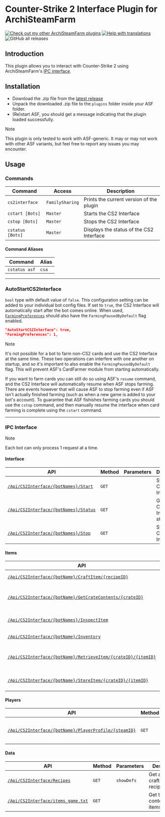 # Counter-Strike 2 Interface Plugin for ArchiSteamFarm

[![Check out my other ArchiSteamFarm plugins](https://img.shields.io/badge/Check%20out%20my%20other%20ArchiSteamFarm%20plugins-blue?logo=github)](https://github.com/stars/Citrinate/lists/archisteamfarm-plugins) [![Help with translations](https://img.shields.io/badge/Help%20with%20translations-purple?logo=crowdin)](https://github.com/Citrinate/CS2Interface/tree/main/CS2Interface/Localization) ![GitHub all releases](https://img.shields.io/github/downloads/Citrinate/CS2Interface/total?logo=github&label=Downloads)

## Introduction

This plugin allows you to interact with Counter-Strike 2 using ArchiSteamFarm's [IPC interface](https://github.com/JustArchiNET/ArchiSteamFarm/wiki/IPC).

## Installation

- Download the .zip file from the [latest release](https://github.com/Citrinate/CS2Interface/releases/latest)
- Unpack the downloaded .zip file to the `plugins` folder inside your ASF folder.
- (Re)start ASF, you should get a message indicating that the plugin loaded successfully. 

> [!NOTE]
> This plugin is only tested to work with ASF-generic.  It may or may not work with other ASF variants, but feel free to report any issues you may encounter.

## Usage

### Commands

Command | Access | Description
--- | --- | ---
`cs2interface`|`FamilySharing`|Prints the current version of the plugin
`cstart [Bots]`|`Master`|Starts the CS2 Interface
`cstop [Bots]`|`Master`|Stops the CS2 Interface
`cstatus [Bots]`|`Master`|Displays the status of the CS2 Interface

#### Command Aliases

Command | Alias |
--- | --- |
`cstatus asf`|`csa`

---

### AutoStartCS2Interface

`bool` type with default value of `false`.  This configuration setting can be added to your individual bot config files.  If set to `true`, the CS2 Interface will automatically start after the bot comes online.  When used, [`FarmingPreferences`](https://github.com/JustArchiNET/ArchiSteamFarm/wiki/Configuration#farmingpreferences) should also have the `FarmingPausedByDefault` flag enabled.

```json
"AutoStartCS2Interface": true,
"FarmingPreferences": 1,
```

> [!NOTE]
> It's not possible for a bot to farm non-CS2 cards and use the CS2 Interface at the same time.  These two operations can interfere with one another on startup, and so it's important to also enable the `FarmingPausedByDefault` flag.  This will prevent ASF's CardFarmer module from starting automatically.
> 
> If you want to farm cards you can still do so using ASF's `resume` command, and the CS2 Interface will automatically resume when ASF stops farming.  There are events however that will cause ASF to stop farming even if ASF isn't actually finished farming (such as when a new game is added to your bot's account).  To guarantee that ASF fishishes farming cards you should use the `cstop` command, and then manually resume the interface when card farming is complete using the `cstart` command.

---

### IPC Interface

> [!NOTE]
> Each bot can only process 1 request at a time.

#### Interface

API | Method | Parameters | Description
--- | --- | --- | ---
[`/Api/CS2Interface/{botNames}/Start`](/CS2Interface/IPC/Documentation/Interface/Start.md)|`GET`| |Starts the CS2 Interface
[`/Api/CS2Interface/{botNames}/Status`](/CS2Interface/IPC/Documentation/Interface/Status.md)|`GET`| |Get the CS2 Interface status
[`/Api/CS2Interface/{botNames}/Stop`](/CS2Interface/IPC/Documentation/Interface/Stop.md)|`GET`| |Stops the CS2 Interface

#### Items

API | Method | Parameters | Description
--- | --- | --- | ---
[`/Api/CS2Interface/{botName}/CraftItem/{recipeID}`](/CS2Interface/IPC/Documentation/Items/CraftItem.md)|`GET`|`itemIDs`|Craft an item
[`/Api/CS2Interface/{botName}/GetCrateContents/{crateID}`](/CS2Interface/IPC/Documentation/Items/GetCrateContents.md)|`GET`|`minimal`, `showDefs`|Get a storage unit's contents
[`/Api/CS2Interface/{botNames}/InspectItem`](/CS2Interface/IPC/Documentation/Items/InspectItem.md)|`GET`|`url`, `s`, `a`, `d`, `m`, `minimal`, `showDefs`|Inspect an item
[`/Api/CS2Interface/{botName}/Inventory`](/CS2Interface/IPC/Documentation/Items/Inventory.md)|`GET`|`minimal`, `showDefs`|Get a bot's inventory
[`/Api/CS2Interface/{botName}/RetrieveItem/{crateID}/{itemID}`](/CS2Interface/IPC/Documentation/Items/RetrieveItem.md)|`GET`| |Take an item out of a storage unit
[`/Api/CS2Interface/{botName}/StoreItem/{crateID}/{itemID}`](/CS2Interface/IPC/Documentation/Items/StoreItem.md)|`GET`| |Place an item into a storage unit

#### Players

API | Method | Parameters | Description
--- | --- | --- | ---
[`/Api/CS2Interface/{botName}/PlayerProfile/{steamID}`](/CS2Interface/IPC/Documentation/Players/PlayerProfile.md)|`GET`| |Get a friend's player profile

#### Data

API | Method | Parameters | Description
--- | --- | --- | ---
[`/Api/CS2Interface/Recipes`](/CS2Interface/IPC/Documentation/Data/Recipes.md)|`GET`|`showDefs`|Get a list of crafting recipes
[`/Api/CS2Interface/items_game.txt`](/CS2Interface/IPC/Documentation/Data/ItemsGameTxt.md)|`GET`| |Get the contents of items_game.txt
